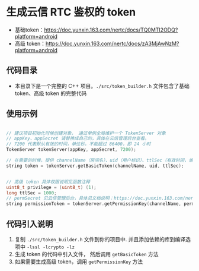# 生成云信 RTC 鉴权的 token

* 基础token：https://doc.yunxin.163.com/nertc/docs/TQ0MTI2ODQ?platform=android
* 高级 token：https://doc.yunxin.163.com/nertc/docs/zA3MjAwNzM?platform=android


## 代码目录

* 本目录下是一个完整的 C++ 项目。`./src/token_builder.h`  文件包含了基础token、高级 token 的完整代码

## 使用示例

```cpp

// 建议项目初始化时候创建对象， 通过单例全局维护一个 TokenServer 对象
// appKey、appSecret 请替换成自己的，具体在云信管理后台查看。
// 7200 代表默认有效的时间，单位秒。不能超过 86400，即 24 小时
TokenServer tokenServer(appKey, appSecret, 7200);

// 在需要的时候，提供 channelName（房间名）、uid（用户标识）、ttlSec（有效时间，单位秒） 参数，生成 token
string token = tokenServer.getBasicToken(channelName, uid, ttlSec);


// 高级 token 具体权限说明见函数注释
uint8_t privilege = (uint8_t) (1);
long ttlSec = 1000;
// permSecret 见云信管理后台，具体见文档说明：https://doc.yunxin.163.com/nertc/docs/zA3MjAwNzM?platform=android
string permissionToken = tokenServer.getPermissionKey(channelName, permSecret, uid, privilege, ttlSec);
```

## 代码引入说明

1. 复制 `./src/token_builder.h` 文件到你的项目中. 并且添加依赖的库到编译选项中 `-lssl -lcrypto -lz`
2. 生成 token 的代码中引入文件， 然后调用 `getBasicToken` 方法
3. 如果需要生成高级 token，调用 `getPermissionKey` 方法


